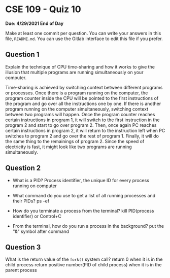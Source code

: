 # CSE 109 - Quiz 10

**Due: 4/29/2021 End of Day**

Make at least one commit per question. You can write your answers in this file, `README.md`. You can use the Gitlab interface to edit this file if you prefer.

## Question 1

Explain the technique of CPU time-sharing and how it works to give the illusion that multiple programs are running simultaneously on your computer.

Time-sharing is achieved by switching context between different programs or processes. Once there is a program running on the computer, the program counter inside the CPU will be pointed to the first instructions of the program and go over all the instructions one by one. If there is another program running on the computer simultaneously, switching context between two programs will happen. Once the program counter reaches certain instructions in program 1, it will switch to the first instruction in the program 2 and start to go over program 2. Then, once again PC reaches certain instructions in program 2, it will return to the instruction left when PC switches to program 2 and go over the rest of program 1. Finally, it will do the same thing to the remainings of program 2. Since the speed of electricity is fast, it might look like two programs are running simultaneously. 

## Question 2

- What is a PID? 
Process identifier, the unique ID for every process running on computer

- What command do you use to get a list of all running processes and their PIDs? 
ps -ef

- How do you terminate a process from the terminal?
kill PID(process identifier) or Control+C

- From the terminal, how do you run a process in the background?
put the "&" symbol after command


## Question 3

What is the return value of the `fork()` system call? 
return 0 when it is in the child process
return positive number(PID of child process) when it is in the parent process